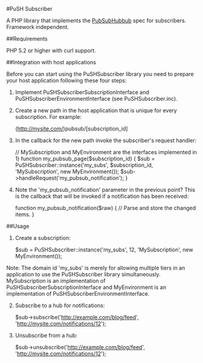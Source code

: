
#PuSH Subscriber

A PHP library that implements the
[PubSubHubbub](http://code.google.com/p/pubsubhubbub/) spec for subscribers.
Framework independent.


##Requirements

PHP 5.2 or higher with curl support.


##Integration with host applications

Before you can start using the PuSHSubscriber library you need to prepare your
host application following these four steps:

1) Implement PuSHSubscriberSubscriptionInterface and
PuSHSubscriberEnvironmentInterface (see PuSHSubscriber.inc).

2) Create a new path in the host application that is unique for every
subscription. For example:

    (http://mysite.com/)pubsub/[subscription_id]

3) In the callback for the new path invoke the subscriber's request handler:

    // MySubscription and MyEnvironment are the interfaces implemented in 1)
    function my_pubsub_page($subscription_id) {
      $sub = PuSHSubscriber::instance('my_subs', $subscription_id, 'MySubscription', new MyEnvironment());
      $sub->handleRequest('my_pubsub_notification');
    }

4) Note the 'my_pubsub_notification' parameter in the previous point? This is
the callback that will be invoked if a notification has been received:

    function my_pubsub_notification($raw) {
      // Parse and store the changed items.
    }


##Usage

1) Create a subscription:

    $sub = PuSHSubscriber::instance('my_subs', 12, 'MySubscription', new MyEnvironment());

Note: The domain id 'my_subs' is merely for allowing multiple tiers in an
application to use the PuSHSubscriber library simultaneously. MySubscription
is an implementation of PuSHSubscriberSubscriptionInterface and MyEnvironment is
an implementation of PuSHSubscriberEnvironmentInterface.

2) Subscribe to a hub for notifications:

    $sub->subscribe('http://example.com/blog/feed', 'http://mysite.com/notifications/12');

3) Unsubscribe from a hub:

    $sub->unsubscribe('http://example.com/blog/feed', 'http://mysite.com/notifications/12');
